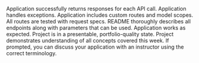 Application successfully returns responses for each API call.
Application handles exceptions.
Application includes custom routes and model scopes.
All routes are tested with request specs.
README thoroughly describes all endpoints along with parameters that can be used.
Application works as expected.
Project is in a presentable, portfolio-quality state.
Project demonstrates understanding of all concepts covered this week. If prompted, you can discuss your application with an instructor using the correct terminology.
